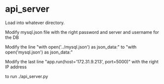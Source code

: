 # api_server

Load into whatever directory.


Modify mysql.json file with the right password and server and username for the DB


Modify the line "with open('../mysql.json') as json_data:" to "with open('mysql.json') as json_data:"


Modify the last line "app.run(host='172.31.9.213', port=5000)" with the right IP address


to run  ./api_server.py 
